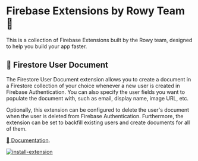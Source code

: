 # Firebase Extensions by Rowy Team 💜

This is a collection of Firebase Extensions built by the Rowy team, designed to help you build your app faster.

## 📝 Firestore User Document

The Firestore User Document extension allows you to create a document in a Firestore collection of your choice whenever a new user is created in Firebase Authentication. You can also specify the user fields you want to populate the document with, such as email, display name, image URL, etc.

Optionally, this extension can be configured to delete the user's document when the user is deleted from Firebase Authentication. Furthermore, the extension can be set to backfill existing users and create documents for all of them.

[👀 Documentation](https://github.com/rowyio/firebase-extensions/tree/main/auth-firestore-user-document).

[![install-extension](https://user-images.githubusercontent.com/35961879/201528504-4e99bfc7-8691-4151-b63d-0511097d7c18.png)](https://console.firebase.google.com/project/_/extensions/install?ref=rowy/auth-firestore-user-document)
